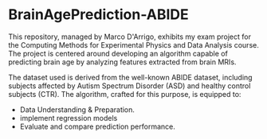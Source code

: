 # BrainAgePrediction-ABIDE
This repository, managed by Marco D'Arrigo, exhibits my exam project for the Computing Methods for Experimental Physics and Data Analysis course. 
The project is centered around developing an algorithm capable of predicting brain age by analyzing features extracted from brain MRIs.

The dataset used is derived from the well-known ABIDE dataset, including subjects affected by Autism Spectrum Disorder (ASD) and healthy control subjects (CTR). 
The algorithm, crafted for this purpose, is equipped to:

- Data Understanding & Preparation.
- implement regression models
- Evaluate and compare prediction performance.
